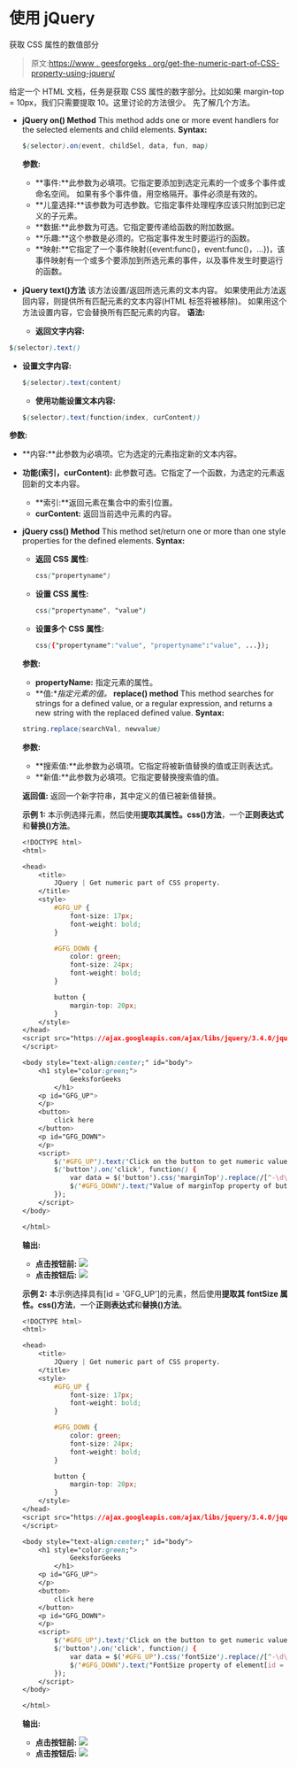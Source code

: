 # 使用 jQuery

获取 CSS 属性的数值部分

> 原文:[https://www . geesforgeks . org/get-the-numeric-part-of-CSS-property-using-jquery/](https://www.geeksforgeeks.org/get-the-numeric-part-of-css-property-using-jquery/)

给定一个 HTML 文档，任务是获取 CSS 属性的数字部分。比如如果 margin-top = 10px，我们只需要提取 10。这里讨论的方法很少。
先了解几个方法。

*   **jQuery on() Method**
    This method adds one or more event handlers for the selected elements and child elements.
    **Syntax:**

    ```css
    $(selector).on(event, childSel, data, fun, map)

    ```

    **参数:**

    *   **事件:**此参数为必填项。它指定要添加到选定元素的一个或多个事件或命名空间。
        如果有多个事件值，用空格隔开。事件必须是有效的。
    *   **儿童选择:**该参数为可选参数。它指定事件处理程序应该只附加到已定义的子元素。
    *   **数据:**此参数为可选。它指定要传递给函数的附加数据。
    *   **乐趣:**这个参数是必须的。它指定事件发生时要运行的函数。
    *   **映射:**它指定了一个事件映射({event:func()，event:func()，…})，该事件映射有一个或多个要添加到所选元素的事件，以及事件发生时要运行的函数。
*   **jQuery text()方法**
    该方法设置/返回所选元素的文本内容。
    如果使用此方法返回内容，则提供所有匹配元素的文本内容(HTML 标签将被移除)。
    如果用这个方法设置内容，它会替换所有匹配元素的内容。
    **语法:**
    *   **返回文字内容:**

```css
$(selector).text()

```

*   **设置文字内容:**

    ```css
    $(selector).text(content)

    ```

    *   **使用功能设置文本内容:**

    ```css
    $(selector).text(function(index, curContent))

    ```

**参数:**

*   **内容:**此参数为必填项。它为选定的元素指定新的文本内容。
*   **功能(索引，curContent):** 此参数可选。它指定了一个函数，为选定的元素返回新的文本内容。
    *   **索引:**返回元素在集合中的索引位置。
    *   **curContent:** 返回当前选中元素的内容。

*   **jQuery css() Method**
    This method set/return one or more than one style properties for the defined elements.
    **Syntax:**
    *   **返回 CSS 属性:**

        ```css
        css("propertyname")

        ```

    *   **设置 CSS 属性:**

        ```css
        css("propertyname", "value")

        ```

    *   **设置多个 CSS 属性:**

        ```css
        css({"propertyname":"value", "propertyname":"value", ...});

        ```

    **参数:**

    *   **propertyName:** 指定元素的属性。
    *   **值:**指定元素的值。*   **replace() method**
    This method searches for strings for a defined value, or a regular expression, and returns a new string with the replaced defined value.
    **Syntax:**

    ```css
    string.replace(searchVal, newvalue)

    ```

    **参数:**

    *   **搜索值:**此参数为必填项。它指定将被新值替换的值或正则表达式。
    *   **新值:**此参数为必填项。它指定要替换搜索值的值。

    **返回值:**
    返回一个新字符串，其中定义的值已被新值替换。

    **示例 1:** 本示例选择元素，然后使用**提取其属性。css()方法**，一个**正则表达式**和**替换()方法**。

    ```css
    <!DOCTYPE html>
    <html>

    <head>
        <title>
            JQuery | Get numeric part of CSS property.
        </title>
        <style>
            #GFG_UP {
                font-size: 17px;
                font-weight: bold;
            }

            #GFG_DOWN {
                color: green;
                font-size: 24px;
                font-weight: bold;
            }

            button {
                margin-top: 20px;
            }
        </style>
    </head>
    <script src="https://ajax.googleapis.com/ajax/libs/jquery/3.4.0/jquery.min.js">
    </script>

    <body style="text-align:center;" id="body">
        <h1 style="color:green;"> 
                GeeksforGeeks 
            </h1>
        <p id="GFG_UP">
        </p>
        <button>
            click here
        </button>
        <p id="GFG_DOWN">
        </p>
        <script>
            $('#GFG_UP').text('Click on the button to get numeric value from CSS property');
            $('button').on('click', function() {
                var data = $('button').css('marginTop').replace(/[^-\d\.]/g, '');
                $('#GFG_DOWN').text("Value of marginTop property of button = " + data);
            });
        </script>
    </body>

    </html>
    ```

    **输出:**

    *   **点击按钮前:**
        ![](img/e2d54d2e806f00475f1c83b98dbd7720.png)
    *   **点击按钮后:**
        ![](img/f33de63195082b5b46bbbacba7e8c0ae.png)

    **示例 2:** 本示例选择具有[id = 'GFG_UP']的元素，然后使用**提取其 fontSize 属性。css()方法**，一个**正则表达式**和**替换()方法**。

    ```css
    <!DOCTYPE html>
    <html>

    <head>
        <title>
            JQuery | Get numeric part of CSS property.
        </title>
        <style>
            #GFG_UP {
                font-size: 17px;
                font-weight: bold;
            }

            #GFG_DOWN {
                color: green;
                font-size: 24px;
                font-weight: bold;
            }

            button {
                margin-top: 20px;
            }
        </style>
    </head>
    <script src="https://ajax.googleapis.com/ajax/libs/jquery/3.4.0/jquery.min.js">
    </script>

    <body style="text-align:center;" id="body">
        <h1 style="color:green;"> 
                GeeksforGeeks 
            </h1>
        <p id="GFG_UP">
        </p>
        <button>
            click here
        </button>
        <p id="GFG_DOWN">
        </p>
        <script>
            $('#GFG_UP').text('Click on the button to get numeric value from CSS property');
            $('button').on('click', function() {
                var data = $('#GFG_UP').css('fontSize').replace(/[^-\d\.]/g, '');
                $('#GFG_DOWN').text("FontSize property of element[id = 'GFG_UP'] = " + data);
            });
        </script>
    </body>

    </html>
    ```

    **输出:**

    *   **点击按钮前:**
        ![](img/a68a62c8f33c7175057cf49511b4bc31.png)
    *   **点击按钮后:**
        ![](img/d3217567d26783c188e1b88b80060c98.png)